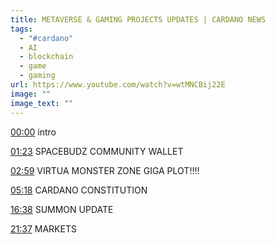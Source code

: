 ```yaml
---
title: METAVERSE & GAMING PROJECTS UPDATES | CARDANO NEWS
tags:
  - "#cardano"
  - AI
  - blockchain
  - game
  - gaming
url: https://www.youtube.com/watch?v=wtMNCBij22E
image: ""
image_text: ""
---
```


[00:00](https://www.youtube.com/watch?v=wtMNCBij22E&t=0s) intro

[01:23](https://www.youtube.com/watch?v=wtMNCBij22E&t=83s) SPACEBUDZ COMMUNITY WALLET

[02:59](https://www.youtube.com/watch?v=wtMNCBij22E&t=179s) VIRTUA MONSTER ZONE GIGA PLOT!!!!

[05:18](https://www.youtube.com/watch?v=wtMNCBij22E&t=318s) CARDANO CONSTITUTION

[16:38](https://www.youtube.com/watch?v=wtMNCBij22E&t=998s) SUMMON UPDATE

[21:37](https://www.youtube.com/watch?v=wtMNCBij22E&t=1297s) MARKETS
